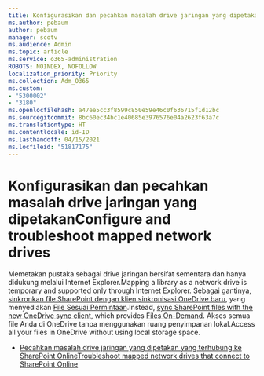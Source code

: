 ```yaml
---
title: Konfigurasikan dan pecahkan masalah drive jaringan yang dipetakan
ms.author: pebaum
author: pebaum
manager: scotv
ms.audience: Admin
ms.topic: article
ms.service: o365-administration
ROBOTS: NOINDEX, NOFOLLOW
localization_priority: Priority
ms.collection: Adm_O365
ms.custom:
- "5300002"
- "3180"
ms.openlocfilehash: a47ee5cc3f8599c850e59e46c0f636715f1d12bc
ms.sourcegitcommit: 8bc60ec34bc1e40685e3976576e04a2623f63a7c
ms.translationtype: HT
ms.contentlocale: id-ID
ms.lasthandoff: 04/15/2021
ms.locfileid: "51817175"
---
```

# <a name="configure-and-troubleshoot-mapped-network-drives"></a><span data-ttu-id="ded18-102">Konfigurasikan dan pecahkan masalah drive jaringan yang dipetakan</span><span class="sxs-lookup"><span data-stu-id="ded18-102">Configure and troubleshoot mapped network drives</span></span>

<span data-ttu-id="ded18-103">Memetakan pustaka sebagai drive jaringan bersifat sementara dan hanya didukung melalui Internet Explorer.</span><span class="sxs-lookup"><span data-stu-id="ded18-103">Mapping a library as a network drive is temporary and supported only through Internet Explorer.</span></span> <span data-ttu-id="ded18-104">Sebagai gantinya, [sinkronkan file SharePoint dengan klien sinkronisasi OneDrive baru](https://support.office.com/article/6de9ede8-5b6e-4503-80b2-6190f3354a88), yang menyediakan [File Sesuai Permintaan](https://support.office.com/article/0e6860d3-d9f3-4971-b321-7092438fb38e).</span><span class="sxs-lookup"><span data-stu-id="ded18-104">Instead, [sync SharePoint files with the new OneDrive sync client](https://support.office.com/article/6de9ede8-5b6e-4503-80b2-6190f3354a88), which provides [Files On-Demand](https://support.office.com/article/0e6860d3-d9f3-4971-b321-7092438fb38e).</span></span> <span data-ttu-id="ded18-105">Akses semua file Anda di OneDrive tanpa menggunakan ruang penyimpanan lokal.</span><span class="sxs-lookup"><span data-stu-id="ded18-105">Access all your files in OneDrive without using local storage space.</span></span>

- [<span data-ttu-id="ded18-106">Pecahkan masalah drive jaringan yang dipetakan yang terhubung ke SharePoint Online</span><span class="sxs-lookup"><span data-stu-id="ded18-106">Troubleshoot mapped network drives that connect to SharePoint Online</span></span>](https://docs.microsoft.com/sharepoint/support/administration/troubleshoot-mapped-network-drives)

